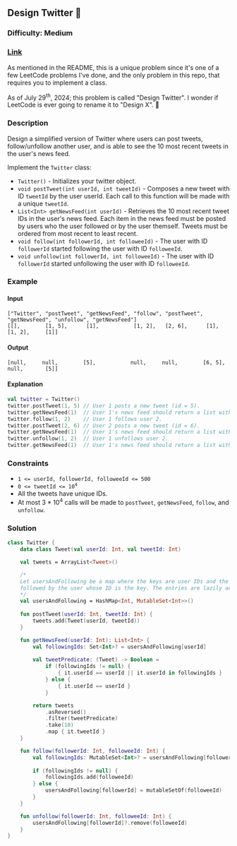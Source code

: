 ## Design Twitter :baby_chick:
### Difficulty: Medium
### [Link](https://leetcode.com/problems/design-twitter/)

As mentioned in the README, this is a unique problem since it's one of a few LeetCode problems I've done, and the only problem in this repo, that requires you to implement a class.

As of July 29<sup>th</sup>, 2024; this problem is called "Design Twitter". I wonder if LeetCode is ever going to rename it to "Design X". :thinking:

### Description

Design a simplified version of Twitter where users can post tweets, follow/unfollow another user, and is able to see the 10 most recent tweets in the user's news feed.

Implement the `Twitter` class:
- `Twitter()` - Initializes your twitter object.
- `void postTweet(int userId, int tweetId)` - Composes a new tweet with ID `tweetId` by the user userId. Each call to this function will be made with a unique `tweetId`.
- `List<Int> getNewsFeed(int userId)` - Retrieves the 10 most recent tweet IDs in the user's news feed. Each item in the news feed must be posted by users who the user followed or by the user themself. Tweets must be ordered from most recent to least recent.
- `void follow(int followerId, int followeeId)` - The user with ID `followerId` started following the user with ID `followeeId`.
- `void unfollow(int followerId, int followeeId)` - The user with ID `followerId` started unfollowing the user with ID `followeeId`.

### Example

#### Input
```
["Twitter", "postTweet", "getNewsFeed", "follow", "postTweet", "getNewsFeed", "unfollow", "getNewsFeed"]
[[],        [1, 5],      [1],           [1, 2],   [2, 6],      [1],           [1, 2],     [1]]
```

#### Output
`[null,     null,        [5],           null,     null,        [6, 5],        null,       [5]]`

#### Explanation

```kotlin
val twitter = Twitter()
twitter.postTweet(1, 5) // User 1 posts a new tweet (id = 5).
twitter.getNewsFeed(1)  // User 1's news feed should return a list with 1 tweet id -> [5]. return [5]
twitter.follow(1, 2)    // User 1 follows user 2.
twitter.postTweet(2, 6) // User 2 posts a new tweet (id = 6).
twitter.getNewsFeed(1)  // User 1's news feed should return a list with 2 tweet ids -> [6, 5]. Tweet id 6 should precede tweet id 5 because it is posted after tweet id 5.
twitter.unfollow(1, 2)  // User 1 unfollows user 2.
twitter.getNewsFeed(1)  // User 1's news feed should return a list with 1 tweet id -> [5], since user 1 is no longer following user 2.
```

### Constraints
- `1 <= userId, followerId, followeeId <= 500`
- <code>0 <= tweetId <= 10<sup>4</sup></code>
- All the tweets have unique IDs.
- At most 3 * 10<sup>4</sup> calls will be made to `postTweet`, `getNewsFeed`, `follow`, and `unfollow`.

### Solution

```kotlin
class Twitter {
    data class Tweet(val userId: Int, val tweetId: Int)

    val tweets = ArrayList<Tweet>()

    /*
    Let usersAndFollowing be a map where the keys are user IDs and the values are sets of the IDs of the users that are
    followed by the user whose ID is the key. The entries are lazily added when somebody follows somebody for the 1st time.
    */
    val usersAndFollowing = HashMap<Int, MutableSet<Int>>()
    
    fun postTweet(userId: Int, tweetId: Int) {
        tweets.add(Tweet(userId, tweetId))
    }

    fun getNewsFeed(userId: Int): List<Int> {
        val followingIds: Set<Int>? = usersAndFollowing[userId]
        
        val tweetPredicate: (Tweet) -> Boolean =
            if (followingIds != null) {
                { it.userId == userId || it.userId in followingIds }
            } else {
                { it.userId == userId }
            }

        return tweets
            .asReversed()
            .filter(tweetPredicate)
            .take(10)
            .map { it.tweetId }
    }

    fun follow(followerId: Int, followeeId: Int) {
        val followingIds: MutableSet<Int>? = usersAndFollowing[followerId]
        
        if (followingIds != null) {
            followingIds.add(followeeId)
        } else {
            usersAndFollowing[followerId] = mutableSetOf(followeeId)
        }
    }

    fun unfollow(followerId: Int, followeeId: Int) {
        usersAndFollowing[followerId]?.remove(followeeId)
    }
}
```